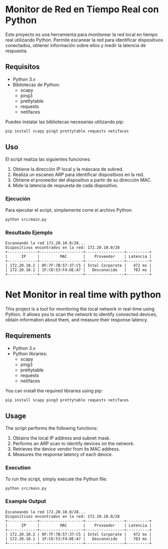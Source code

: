 # Monitor de Red en Tiempo Real con Python

Este proyecto es una herramienta para monitorear la red local en tiempo real utilizando Python. Permite escanear la red para identificar dispositivos conectados, obtener información sobre ellos y medir la latencia de respuesta.

## Requisitos

- Python 3.x
- Bibliotecas de Python:
    - scapy
    - ping3
    - prettytable
    - requests
    - netifaces

Puedes instalar las bibliotecas necesarias utilizando pip:

```sh
pip install scapy ping3 prettytable requests netifaces
```

## Uso

El script realiza las siguientes funciones:

1. Obtiene la dirección IP local y la máscara de subred.
2. Realiza un escaneo ARP para identificar dispositivos en la red.
3. Obtiene el proveedor del dispositivo a partir de su dirección MAC.
4. Mide la latencia de respuesta de cada dispositivo.

### Ejecución

Para ejecutar el script, simplemente corre el archivo Python:

```sh
python src/main.py
```

### Resultado Ejemplo

```
Escaneando la red 172.20.10.0/28...
Dispositivos encontrados en la red: 172.20.10.0/28
+-------------+-------------------+-----------------+----------+
|      IP     |         MAC       |    Proveedor    | Latencia |
+-------------+-------------------+-----------------+----------+
| 172.20.10.2 | 0F:7F:7B:57:37:C5 | Intel Corporate |   472 ms |
| 172.20.10.1 | 1F:CD:53:F4:DE:A7 |   Desconocido   |   783 ms |
+-------------+-------------------+-----------------+----------+
```

# Net Monitor in real time with python

This project is a tool for monitoring the local network in real-time using Python. It allows you to scan the network to identify connected devices, obtain information about them, and measure their response latency.

## Requirements

- Python 3.x
- Python libraries:
    - scapy
    - ping3
    - prettytable
    - requests
    - netifaces

You can install the required libraries using pip:

```sh
pip install scapy ping3 prettytable requests netifaces
```

## Usage

The script performs the following functions:

1. Obtains the local IP address and subnet mask.
2. Performs an ARP scan to identify devices on the network.
3. Retrieves the device vendor from its MAC address.
4. Measures the response latency of each device.

### Execution

To run the script, simply execute the Python file:

```sh
python src/main.py
```

### Example Output

```
Escaneando la red 172.20.10.0/28...
Dispositivos encontrados en la red: 172.20.10.0/28
+-------------+-------------------+-----------------+----------+
|      IP     |         MAC       |    Proveedor    | Latencia |
+-------------+-------------------+-----------------+----------+
| 172.20.10.2 | 0F:7F:7B:57:37:C5 | Intel Corporate |   472 ms |
| 172.20.10.1 | 1F:CD:53:F4:DE:A7 |   Desconocido   |   783 ms |
+-------------+-------------------+-----------------+----------+
```